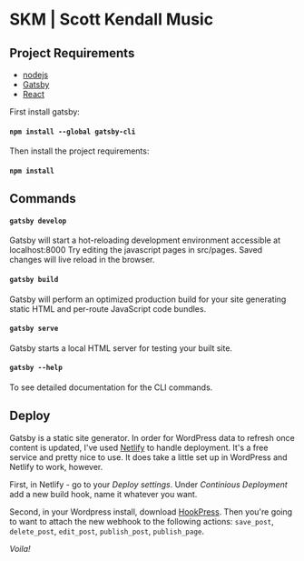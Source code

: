 # SKM | Scott Kendall Music

## Project Requirements

* [nodejs](https://nodejs.org/en/)
* [Gatsby](https://www.gatsbyjs.org/)
* [React](https://reactjs.org)

First install gatsby:

#### `npm install --global gatsby-cli`

Then install the project requirements:

#### `npm install`

## Commands

#### `gatsby develop`

Gatsby will start a hot-reloading development environment accessible at localhost:8000
Try editing the javascript pages in src/pages. Saved changes will live reload in the browser.

#### `gatsby build`

Gatsby will perform an optimized production build for your site generating static HTML and per-route JavaScript code bundles.

#### `gatsby serve`

Gatsby starts a local HTML server for testing your built site.

#### `gatsby --help`
To see detailed documentation for the CLI commands.

## Deploy

Gatsby is a static site generator.  In order for WordPress data to refresh once content is updated, I've used [Netlify](https://www.netlify.com/) to handle deployment.  It's a free service and pretty nice to use.  It does take a little set up in WordPress and Netlify to work, however.

First, in Netlify - go to your _Deploy settings_.  Under _Continious Deployment_ add a new build hook, name it whatever you want.

Second, in your Wordpress install, download [HookPress](https://wordpress.org/plugins/hookpress/).  Then you're going to want to attach the new webhook to the following actions: `save_post`, `delete_post`, `edit_post`, `publish_post`, `publish_page`.

_Voila!_
